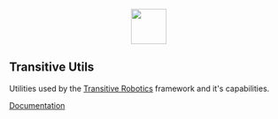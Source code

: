 <p align="center">
  <a href="https://transitiverobotics.com">
    <img src="https://transitiverobotics.com/img/logo.svg" style="height: 64px">
  </a>
</p>

## Transitive Utils

Utilities used by the [Transitive Robotics](https://transitiverobotics.com) framework and it's capabilities.

[Documentation](https://transitiverobotics.com/docs/sdk/utils)
